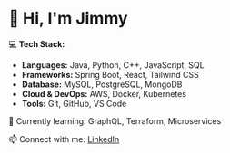 # 👋 Hi, I'm Jimmy

💻 **Tech Stack:**
- **Languages:** Java, Python, C++, JavaScript, SQL
- **Frameworks:** Spring Boot, React, Tailwind CSS
- **Database:** MySQL, PostgreSQL, MongoDB
- **Cloud & DevOps:** AWS, Docker, Kubernetes
- **Tools:** Git, GitHub, VS Code

🌱 Currently learning: GraphQL, Terraform, Microservices

📫 Connect with me: [LinkedIn](https://www.linkedin.com/in/jim-nana-akwasi-osei/)
